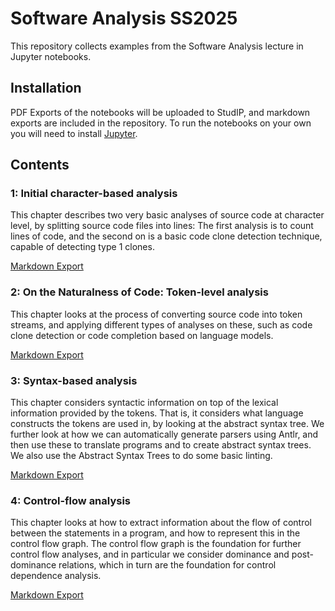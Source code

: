 # Software Analysis SS2025

This repository collects examples from the Software Analysis lecture in
Jupyter notebooks. 

## Installation

PDF Exports of the notebooks will be uploaded to StudIP, and markdown
exports are included in the repository. To run the notebooks on your own you
will need to install [Jupyter](https://jupyter.org/install).

## Contents

### 1: Initial character-based analysis

This chapter describes two very basic analyses of source code at character
level, by splitting source code files into lines: The first analysis is to
count lines of code, and the second on is a basic code clone detection
technique, capable of detecting type 1 clones.

[Markdown Export](rendered/1%20Analysis%20Basics.md)


### 2: On the Naturalness of Code: Token-level analysis

This chapter looks at the process of converting source code into token streams,
and applying different types of analyses on these, such as code clone detection
or code completion based on language models.

[Markdown Export](rendered/2%20Naturalness%20of%20Code.md)



### 3: Syntax-based analysis

This chapter considers syntactic information on top of the lexical
information provided by the tokens. That is, it considers what language
constructs the tokens are used in, by looking at the abstract syntax tree.
We further look at how we can automatically generate parsers using Antlr,
and then use these to translate programs and to create abstract syntax
trees. We also use the Abstract Syntax Trees to do some basic linting.

[Markdown Export](rendered/3%20Syntax-based%20Analysis.md)


### 4: Control-flow analysis

This chapter looks at how to extract information about the flow of control
between the statements in a program, and how to represent this in the
control flow graph. The control flow graph is the foundation for further
control flow analyses, and in particular we consider dominance and
post-dominance relations, which in turn are the foundation for control
dependence analysis.

[Markdown Export](rendered/4%20Controlflow_Analysis.md)
